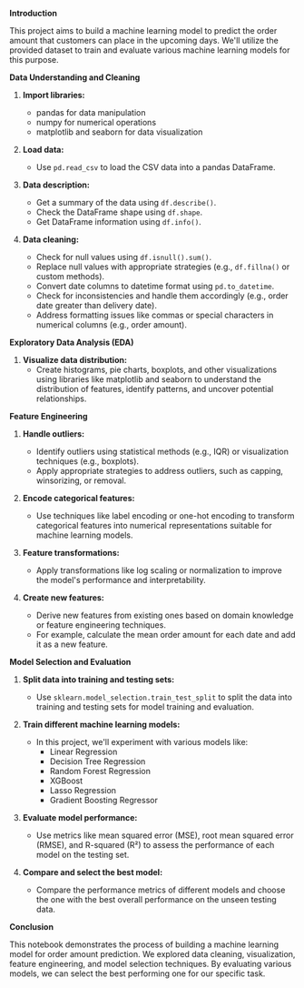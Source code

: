
**Introduction**

This project aims to build a machine learning model to predict the order amount that customers can place in the upcoming days. We'll utilize the provided dataset to train and evaluate various machine learning models for this purpose.

**Data Understanding and Cleaning**

1. **Import libraries:**
   - pandas for data manipulation
   - numpy for numerical operations
   - matplotlib and seaborn for data visualization

2. **Load data:**
   - Use `pd.read_csv` to load the CSV data into a pandas DataFrame.

3. **Data description:**
   - Get a summary of the data using `df.describe()`.
   - Check the DataFrame shape using `df.shape`.
   - Get DataFrame information using `df.info()`.

4. **Data cleaning:**
   - Check for null values using `df.isnull().sum()`.
   - Replace null values with appropriate strategies (e.g., `df.fillna()` or custom methods).
   - Convert date columns to datetime format using `pd.to_datetime`.
   - Check for inconsistencies and handle them accordingly (e.g., order date greater than delivery date).
   - Address formatting issues like commas or special characters in numerical columns (e.g., order amount).

**Exploratory Data Analysis (EDA)**

1. **Visualize data distribution:**
   - Create histograms, pie charts, boxplots, and other visualizations using libraries like matplotlib and seaborn to understand the distribution of features, identify patterns, and uncover potential relationships.

**Feature Engineering**

1. **Handle outliers:**
   - Identify outliers using statistical methods (e.g., IQR) or visualization techniques (e.g., boxplots).
   - Apply appropriate strategies to address outliers, such as capping, winsorizing, or removal.

2. **Encode categorical features:**
   - Use techniques like label encoding or one-hot encoding to transform categorical features into numerical representations suitable for machine learning models.

3. **Feature transformations:**
   - Apply transformations like log scaling or normalization to improve the model's performance and interpretability.

4. **Create new features:**
   - Derive new features from existing ones based on domain knowledge or feature engineering techniques.
   - For example, calculate the mean order amount for each date and add it as a new feature.

**Model Selection and Evaluation**

1. **Split data into training and testing sets:**
   - Use `sklearn.model_selection.train_test_split` to split the data into training and testing sets for model training and evaluation.

2. **Train different machine learning models:**
   - In this project, we'll experiment with various models like:
     - Linear Regression
     - Decision Tree Regression
     - Random Forest Regression
     - XGBoost
     - Lasso Regression
     - Gradient Boosting Regressor

3. **Evaluate model performance:**
   - Use metrics like mean squared error (MSE), root mean squared error (RMSE), and R-squared (R²) to assess the performance of each model on the testing set.

4. **Compare and select the best model:**
   - Compare the performance metrics of different models and choose the one with the best overall performance on the unseen testing data.

**Conclusion**

This notebook demonstrates the process of building a machine learning model for order amount prediction. We explored data cleaning, visualization, feature engineering, and model selection techniques. By evaluating various models, we can select the best performing one for our specific task.

